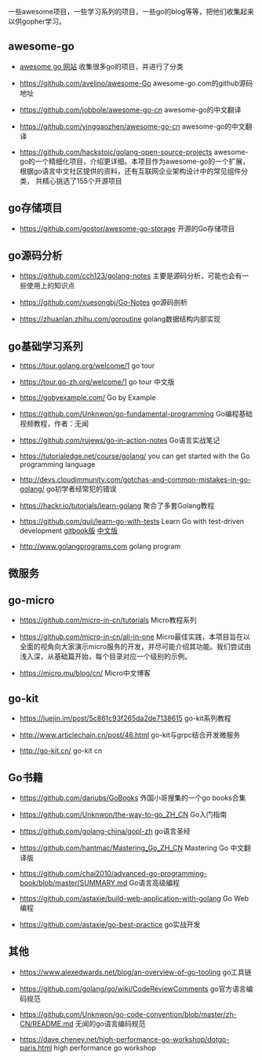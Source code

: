 一些awesome项目，一些学习系列的项目，一些go的blog等等，把他们收集起来以供gopher学习。



## awesome-go

- [awesome go 网站](https://awesome-go.com/)   收集很多go的项目，并进行了分类

- https://github.com/avelino/awesome-Go awesome-go.com的github源码地址

- https://github.com/jobbole/awesome-go-cn awesome-go的中文翻译

- https://github.com/yinggaozhen/awesome-go-cn  awesome-go的中文翻译



- https://github.com/hackstoic/golang-open-source-projects awesome-go的一个精细化项目，介绍更详细。本项目作为awesome-go的一个扩展，根据go语言中文社区提供的资料，还有互联网企业架构设计中的常见组件分类， 共精心挑选了155个开源项目



## go存储项目

- https://github.com/gostor/awesome-go-storage 开源的Go存储项目



## go源码分析

- https://github.com/cch123/golang-notes 主要是源码分析，可能也会有一些使用上的知识点

- https://github.com/xuesongbj/Go-Notes go源码剖析

- https://zhuanlan.zhihu.com/goroutine golang数据结构内部实现



## go基础学习系列

- https://tour.golang.org/welcome/1 go tour

- https://tour.go-zh.org/welcome/1  go tour 中文版

- https://gobyexample.com/ Go by Example

- https://github.com/Unknwon/go-fundamental-programming Go编程基础 视频教程，作者：无闻

- https://github.com/rujews/go-in-action-notes Go语言实战笔记

- https://tutorialedge.net/course/golang/  you can get started with the Go programming language

- <http://devs.cloudimmunity.com/gotchas-and-common-mistakes-in-go-golang/> go初学者经常犯的错误

- https://hackr.io/tutorials/learn-golang 聚合了多套Golang教程

- https://github.com/quii/learn-go-with-tests Learn Go with test-driven development [gitbook版](https://quii.gitbook.io/learn-go-with-tests) [中文版](https://studygolang.gitbook.io/learn-go-with-tests)

- http://www.golangprograms.com golang program

  
  
## 微服务

## go-micro

- <https://github.com/micro-in-cn/tutorials>  Micro教程系列
  
- <https://github.com/micro-in-cn/all-in-one> Micro最佳实践，本项目旨在以全面的视角向大家演示micro服务的开发，并尽可能介绍其功能。我们尝试由浅入深，从基础篇开始，每个目录对应一个级别的示例。
  
- <https://micro.mu/blog/cn/>  Micro中文博客
## go-kit

- <https://juejin.im/post/5c861c93f265da2de7138615> go-kit系列教程

- http://www.articlechain.cn/post/46.html  go-kit与grpc结合开发微服务
- http://go-kit.cn/  go-kit cn


## Go书籍
- https://github.com/dariubs/GoBooks 外国小哥搜集的一个go books合集

- https://github.com/Unknwon/the-way-to-go_ZH_CN Go入门指南

- https://github.com/golang-china/gopl-zh go语言圣经

- https://github.com/hantmac/Mastering_Go_ZH_CN Mastering Go 中文翻译版

- https://github.com/chai2010/advanced-go-programming-book/blob/master/SUMMARY.md  Go语言高级编程

- https://github.com/astaxie/build-web-application-with-golang Go Web编程

- https://github.com/astaxie/go-best-practice go实战开发



## 其他

- <https://www.alexedwards.net/blog/an-overview-of-go-tooling> go工具链
  
- <https://github.com/golang/go/wiki/CodeReviewComments> go官方语言编码规范
  
- <https://github.com/Unknwon/go-code-convention/blob/master/zh-CN/README.md>  无闻的go语言编码规范

- <https://dave.cheney.net/high-performance-go-workshop/dotgo-paris.html>  high performance go workshop
  
  
  
